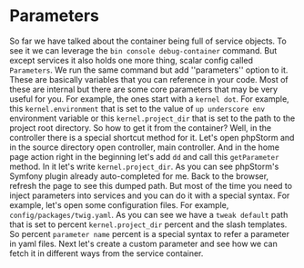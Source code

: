 # Parameters

So far we have talked about the container being full of service objects. To see it we can leverage the `bin console debug-container` command. But except services it also holds one more thing, scalar config called `Parameters`. We run the same command but add ''parameters'' option to it. These are basically variables that you can reference in your code. Most of these are internal but there are some core parameters that may be very useful for you. For example, the ones start with a `kernel dot`. For example, this `kernel.environment` that is set to the value of `up underscore env` environment variable or this `kernel.project_dir` that is set to the path to the project root directory. So how to get it from the container? Well, in the controller there is a special shortcut method for it. Let's open phpStorm and in the source directory open controller, main controller. And in the home page action right in the beginning let's add `dd` and call this `getParameter` method. In it let's write `kernel.project_dir`. As you can see phpStorm's Symfony plugin already auto-completed for me. Back to the browser, refresh the page to see this dumped path. But most of the time you need to inject parameters into services and you can do it with a special syntax. For example, let's open some configuration files. For example, `config/packages/twig.yaml`. As you can see we have a `tweak default` path that is set to percent `kernel.project_dir` percent and the slash templates. So percent `parameter name` percent is a special syntax to refer a parameter in yaml files. Next let's create a custom parameter and see how we can fetch it in different ways from the service container.